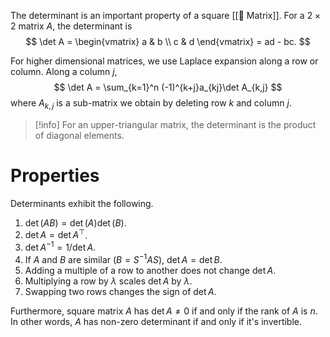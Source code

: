 The determinant is an important property of a square [[🍱 Matrix]]. For a $2 \times 2$ matrix $A$, the determinant is 
$$
\det A = \begin{vmatrix} a & b \\ c & d \end{vmatrix} = ad - bc.
$$

For higher dimensional matrices, we use Laplace expansion along a row or column. Along a column $j$, 
$$
\det A = \sum_{k=1}^n (-1)^{k+j}a_{kj}\det A_{k,j}
$$
 where $A_{k, j}$ is a sub-matrix we obtain by deleting row $k$ and column $j$.

> [!info]
> For an upper-triangular matrix, the determinant is the product of diagonal elements.

# Properties
Determinants exhibit the following.
1. $\det(AB) = \det(A)\det(B)$.
2. $\det A = \det A^\top$.
3. $\det A^{-1} = 1/\det A$.
4. If $A$ and $B$ are similar ($B = S^{-1}AS$), $\det A = \det B$.
5. Adding a multiple of a row to another does not change $\det A$.
6. Multiplying a row by $\lambda$ scales $\det A$ by $\lambda$.
7. Swapping two rows changes the sign of $\det A$.

Furthermore, square matrix $A$ has $\det A \neq 0$ if and only if the rank of $A$ is $n$. In other words, $A$ has non-zero determinant if and only if it's invertible.